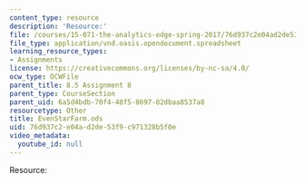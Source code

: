 ```yaml
---
content_type: resource
description: 'Resource:'
file: /courses/15-071-the-analytics-edge-spring-2017/76d937c2e04ad2de53f9c971328b5f0e_EvenStarFarm.ods
file_type: application/vnd.oasis.opendocument.spreadsheet
learning_resource_types:
- Assignments
license: https://creativecommons.org/licenses/by-nc-sa/4.0/
ocw_type: OCWFile
parent_title: 8.5 Assignment 8
parent_type: CourseSection
parent_uid: 6a5d4bdb-70f4-48f5-8697-82dbaa8537a8
resourcetype: Other
title: EvenStarFarm.ods
uid: 76d937c2-e04a-d2de-53f9-c971328b5f0e
video_metadata:
  youtube_id: null
---
```

Resource:
